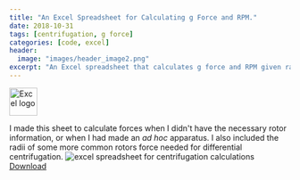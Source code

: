```yaml
---
title: "An Excel Spreadsheet for Calculating g Force and RPM."
date: 2018-10-31
tags: [centrifugation, g force]
categories: [code, excel]
header:
  image: "images/header_image2.png"
excerpt: "An Excel spreadsheet that calculates g force and RPM given radius. Helps with unknown rotates and bespoke systems."
---
```

<img src="{{ site.url }}{{site.baseurl }}/images/Excellogo.png" alt="Excel logo" width="50"/>

I made this sheet to calculate forces when I didn't have the necessary rotor information, or when I had made an *ad hoc* apparatus. I also included the radii of some more common rotors force needed for differential centrifugation.
<img src="{{ site.url }}{{site.baseurl }}/images/science/centrifugation_calculations.png" alt="excel spreadsheet for centrifugation calculations">
[Download](https://github.com/scotttmoen/Science)
